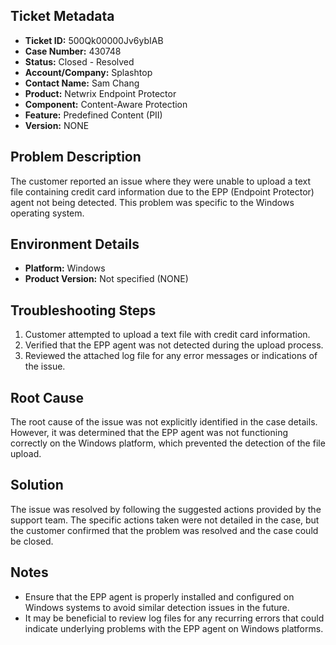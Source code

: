 ## Ticket Metadata
- **Ticket ID:** 500Qk00000Jv6ybIAB
- **Case Number:** 430748
- **Status:** Closed - Resolved
- **Account/Company:** Splashtop
- **Contact Name:** Sam Chang
- **Product:** Netwrix Endpoint Protector
- **Component:** Content-Aware Protection
- **Feature:** Predefined Content (PII)
- **Version:** NONE

## Problem Description
The customer reported an issue where they were unable to upload a text file containing credit card information due to the EPP (Endpoint Protector) agent not being detected. This problem was specific to the Windows operating system.

## Environment Details
- **Platform:** Windows
- **Product Version:** Not specified (NONE)

## Troubleshooting Steps
1. Customer attempted to upload a text file with credit card information.
2. Verified that the EPP agent was not detected during the upload process.
3. Reviewed the attached log file for any error messages or indications of the issue.

## Root Cause
The root cause of the issue was not explicitly identified in the case details. However, it was determined that the EPP agent was not functioning correctly on the Windows platform, which prevented the detection of the file upload.

## Solution
The issue was resolved by following the suggested actions provided by the support team. The specific actions taken were not detailed in the case, but the customer confirmed that the problem was resolved and the case could be closed.

## Notes
- Ensure that the EPP agent is properly installed and configured on Windows systems to avoid similar detection issues in the future.
- It may be beneficial to review log files for any recurring errors that could indicate underlying problems with the EPP agent on Windows platforms.